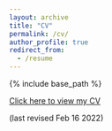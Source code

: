 ```yaml
---
layout: archive
title: "CV"
permalink: /cv/
author_profile: true
redirect_from:
  - /resume
---
```


{% include base_path %}

[Click here to view my CV](https://github.com/briannazawadzki/briannazawadzki.github.io/blob/master/files/ZawadzkiCV.pdf)

(last revised Feb 16 2022)
